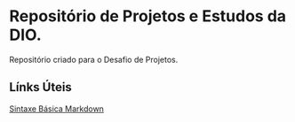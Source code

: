 # Repositório  de Projetos e Estudos da DIO.
Repositório criado para o Desafio de Projetos.

## Línks Úteis
[Sintaxe Básica Markdown](https://www.markdownguide.org/basic-syntax/)
